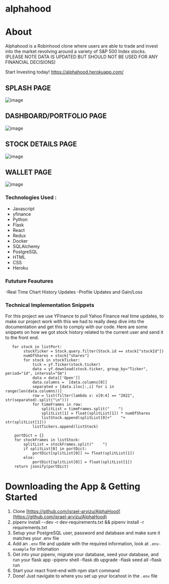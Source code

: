 # alphahood 

# About 

Alphahood is a Robinhood clone where users are able to trade and invest into the market revolving around a variety of S&P 500 Index stocks. (PLEASE NOTE DATA IS UPDATED BUT SHOULD NOT BE USED FOR ANY FINANCIAL DECISIONS)

Start Investing today! https://alphahood.herokuapp.com/

## SPLASH PAGE 
![image](https://user-images.githubusercontent.com/99637335/177331424-ea54f8f5-a4b9-49ff-8497-d34b71e1f29a.png)

## DASHBOARD/PORTFOLIO PAGE
![image](https://user-images.githubusercontent.com/99637335/177331526-3a062b5c-a707-4c11-a7dd-d912bc9d46e9.png)

## STOCK DETAILS PAGE
![image](https://user-images.githubusercontent.com/99637335/177331605-7785efdd-a483-43f4-b5aa-bf2f0adb2772.png)

## WALLET PAGE
![image](https://user-images.githubusercontent.com/99637335/177331750-2080d204-a2d2-4315-9166-8de61467928c.png)



### Technologies Used : 
- Javascript
- yfinance
- Python
- Flask
- React
- Redux
- Docker
- SQLAlchemy
- PostgreSQL
- HTML
- CSS
- Heroku

### Fututure Feautures

-Real Time Chart History Updates
-Profile Updates and Gain/Loss

### Technical Implementation Snippets

For this project we use YFinance to pull Yahoo Finance real time updates, to make our project work with this we had to really deep dive into the documentation and get this to comply with our code. Here are some snippets on how we got stock history related to the current user and send it to the front end.
```
   for stock in listPort:
        stockTicker = Stock.query.filter(Stock.id == stock["stockId"])
        numOfShares = stock["shares"]
        for stock in stockTicker:
            tick = yf.Ticker(stock.ticker)
            data = yf.download(stock.ticker, group_by="Ticker", period="1d", interval="5m")
            data = data[['Open']]
            data.columns =  [data.columns[0]]
            separated = [data.iloc[:,i] for i in range(len(data.columns))]
            row = list(filter(lambda x: x[0:4] == "2022", str(separated).split("\n")))
            for timeFrames in row:
                splitList = timeFrames.split("    ")
                splitList[1] = float(splitList[1]) * numOfShares
                listStock.append(splitList[0]+"    "+ str(splitList[1]))
            listTickers.append(listStock)

    portDict = {}
    for stockFrames in listStock:
        splitList = stockFrames.split("    ")
        if splitList[0] in portDict:
            portDict[splitList[0]] += float(splitList[1])
        else:
            portDict[splitList[0]] = float(splitList[1])
    return jsonify(portDict)
```

# Downloading the App & Getting Started
1. Clone [https://github.com/israel-arvizu/AlphaHood](https://github.com/israel-arvizu/AlphaHood)
2. pipenv install --dev -r dev-requirements.txt && pipenv install -r requirements.txt
3. Setup your PostgreSQL user, password and database and make sure it matches your .env file
4. Add an ``.env`` file and update with the required information, look at ``.env-example`` for infomation
5. Get into your pipenv, migrate your database, seed your database, and run your flask app
  -pipenv shell
  -flask db upgrade
  -flask seed all
  -flask run
6. Start your react front-end with npm start command 
8. Done! Just navigate to where you set up your locahost in the `.env` file
